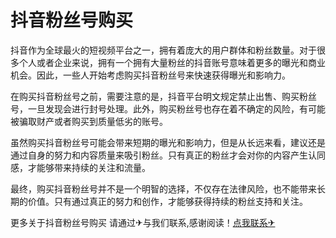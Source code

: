 # 抖音粉丝号购买

抖音作为全球最火的短视频平台之一，拥有着庞大的用户群体和粉丝数量。对于很多个人或者企业来说，拥有一个拥有大量粉丝的抖音账号意味着更多的曝光和商业机会。因此，一些人开始考虑购买抖音粉丝号来快速获得曝光和影响力。

在购买抖音粉丝号之前，需要注意的是，抖音平台明文规定禁止出售、购买粉丝号，一旦发现会进行封号处理。此外，购买粉丝号也存在着不确定的风险，有可能被骗取财产或者购买到质量低劣的账号。

虽然购买抖音粉丝号可能会带来短期的曝光和影响力，但是从长远来看，建议还是通过自身的努力和内容质量来吸引粉丝。只有真正的粉丝才会对你的内容产生认同感，才能够带来持续的关注和流量。

最终，购买抖音粉丝号并不是一个明智的选择，不仅存在法律风险，也不能带来长期的价值。只有通过真正的努力和创作，才能够获得持续的粉丝支持和关注。

更多关于抖音粉丝号购买 请通过✈与我们联系,感谢阅读！[点我联系✈](https://hk.G208.com)